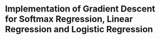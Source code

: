 # Implementation of Gradient Descent for Softmax Regression, Linear Regression and Logistic Regression 
